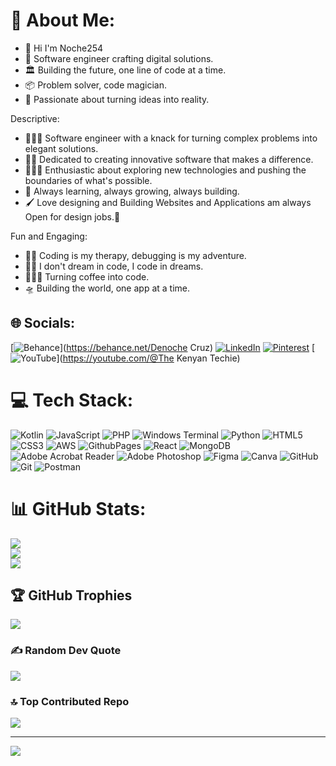 # 💫 About Me:
- 👋 Hi I'm Noche254 <br>
- 💼 Software engineer crafting digital solutions.<br>
- 🏛 Building the future, one line of code at a time.<br>
- 📦 Problem solver, code magician.<br>
- 🔧  Passionate about turning ideas into reality.<br>

Descriptive:<br>

  - 👷🏾‍♂️ Software engineer with a knack for turning complex problems into elegant solutions.<br>
  - 💁🏾 Dedicated to creating innovative software that makes a difference.<br>
  - 👨🏾‍🔬 Enthusiastic about exploring new technologies and pushing the boundaries of what's possible.<br>
  - 📝 Always learning, always growing, always building.<br>
  - 🖌 Love designing and Building Websites and Applications am always Open for design jobs.💯 <br>
  
Fun and Engaging:<br>

   - 💆🏾 Coding is my therapy, debugging is my adventure.<br>
   - 🎅🏽 I don't dream in code, I code in dreams.<br>
   - 🧚🏾‍♂️ Turning coffee into code.<br>
   - 🛸 Building the world, one app at a time.<br> 


## 🌐 Socials:
[![Behance](https://img.shields.io/badge/Behance-1769ff?logo=behance&logoColor=white)](https://behance.net/Denoche Cruz) [![LinkedIn](https://img.shields.io/badge/LinkedIn-%230077B5.svg?logo=linkedin&logoColor=white)](https://linkedin.com/in/https://www.linkedin.com/in/dennis-otieno-79794b194/) [![Pinterest](https://img.shields.io/badge/Pinterest-%23E60023.svg?logo=Pinterest&logoColor=white)](https://pinterest.com/Noche254) [![YouTube](https://img.shields.io/badge/YouTube-%23FF0000.svg?logo=YouTube&logoColor=white)](https://youtube.com/@The Kenyan Techie) 

# 💻 Tech Stack:
![Kotlin](https://img.shields.io/badge/kotlin-%237F52FF.svg?style=for-the-badge&logo=kotlin&logoColor=white) ![JavaScript](https://img.shields.io/badge/javascript-%23323330.svg?style=for-the-badge&logo=javascript&logoColor=%23F7DF1E) ![PHP](https://img.shields.io/badge/php-%23777BB4.svg?style=for-the-badge&logo=php&logoColor=white) ![Windows Terminal](https://img.shields.io/badge/Windows%20Terminal-%234D4D4D.svg?style=for-the-badge&logo=windows-terminal&logoColor=white) ![Python](https://img.shields.io/badge/python-3670A0?style=for-the-badge&logo=python&logoColor=ffdd54) ![HTML5](https://img.shields.io/badge/html5-%23E34F26.svg?style=for-the-badge&logo=html5&logoColor=white) ![CSS3](https://img.shields.io/badge/css3-%231572B6.svg?style=for-the-badge&logo=css3&logoColor=white) ![AWS](https://img.shields.io/badge/AWS-%23FF9900.svg?style=for-the-badge&logo=amazon-aws&logoColor=white) ![GithubPages](https://img.shields.io/badge/github%20pages-121013?style=for-the-badge&logo=github&logoColor=white) ![React](https://img.shields.io/badge/react-%2320232a.svg?style=for-the-badge&logo=react&logoColor=%2361DAFB) ![MongoDB](https://img.shields.io/badge/MongoDB-%234ea94b.svg?style=for-the-badge&logo=mongodb&logoColor=white) ![Adobe Acrobat Reader](https://img.shields.io/badge/Adobe%20Acrobat%20Reader-EC1C24.svg?style=for-the-badge&logo=Adobe%20Acrobat%20Reader&logoColor=white) ![Adobe Photoshop](https://img.shields.io/badge/adobe%20photoshop-%2331A8FF.svg?style=for-the-badge&logo=adobe%20photoshop&logoColor=white) ![Figma](https://img.shields.io/badge/figma-%23F24E1E.svg?style=for-the-badge&logo=figma&logoColor=white) ![Canva](https://img.shields.io/badge/Canva-%2300C4CC.svg?style=for-the-badge&logo=Canva&logoColor=white) ![GitHub](https://img.shields.io/badge/github-%23121011.svg?style=for-the-badge&logo=github&logoColor=white) ![Git](https://img.shields.io/badge/git-%23F05033.svg?style=for-the-badge&logo=git&logoColor=white) ![Postman](https://img.shields.io/badge/Postman-FF6C37?style=for-the-badge&logo=postman&logoColor=white)
# 📊 GitHub Stats:
![](https://github-readme-stats.vercel.app/api?username=Noche254&theme=dark&hide_border=false&include_all_commits=false&count_private=false)<br/>
![](https://github-readme-streak-stats.herokuapp.com/?user=Noche254&theme=dark&hide_border=false)<br/>
![](https://github-readme-stats.vercel.app/api/top-langs/?username=Noche254&theme=dark&hide_border=false&include_all_commits=false&count_private=false&layout=compact)

## 🏆 GitHub Trophies
![](https://github-profile-trophy.vercel.app/?username=Noche254&theme=radical&no-frame=false&no-bg=true&margin-w=4)

### ✍️ Random Dev Quote
![](https://quotes-github-readme.vercel.app/api?type=horizontal&theme=radical)

### 🔝 Top Contributed Repo
![](https://github-contributor-stats.vercel.app/api?username=Noche254&limit=5&theme=dark&combine_all_yearly_contributions=true)

---
[![](https://visitcount.itsvg.in/api?id=Noche254&icon=0&color=0)](https://visitcount.itsvg.in)

<!-- Proudly created By Nocheinc -->
